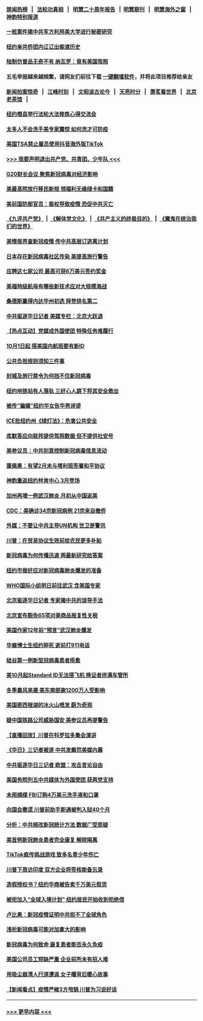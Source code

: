 #### [禁闻热榜](热点新闻.md?=0)  &nbsp;&nbsp;|&nbsp;&nbsp; [法轮功真相](https://github.com/gfw-breaker/truth/blob/master/README.md?=0) &nbsp;&nbsp;|&nbsp;&nbsp; [明慧二十周年报告](https://github.com/gfw-breaker/mh-reports/blob/master/README.md?=0) &nbsp;&nbsp;|&nbsp;&nbsp;[明慧期刊](https://github.com/gfw-breaker/mh-qikan) &nbsp;&nbsp;|&nbsp;&nbsp; [明慧海外之窗](https://github.com/gfw-breaker/mh-news/blob/master/README.md?=0) &nbsp;&nbsp;|&nbsp;&nbsp; [神韵特别报道](https://github.com/gfw-breaker/mh-news/blob/master/shenyun.md?=0)
#### [一桩案件揭中共军方利用美大学进行秘密研究](../pages/nsc412/n11891206.md?t=02241831) 
#### [纽约亲共侨团内讧讧出偷渡历史](../pages/nsc412/n11891235.md?t=02241831) 
#### [陆制仿冒品无奇不有 纳瓦罗：竟有美国驾照](../pages/nsc412/n11890953.md?t=02241831) 
#### 五毛举报越来越频繁，请网友们前往下载 [一键翻墙软件](https://github.com/gfw-breaker/ssr-accounts)，并将此项目推荐给亲友
#### [新闻拍案惊奇](https://github.com/gfw-breaker/banned-news/blob/master/pages/link4.md) &nbsp;&nbsp;|&nbsp;&nbsp; [江峰时刻](https://github.com/gfw-breaker/banned-news/blob/master/pages/link4.md) &nbsp;&nbsp;|&nbsp;&nbsp; [文昭谈古论今](https://github.com/gfw-breaker/banned-news/blob/master/pages/link4.md) &nbsp;&nbsp;|&nbsp;&nbsp; [天亮时分](https://github.com/gfw-breaker/banned-news/blob/master/pages/link4.md) &nbsp;&nbsp;|&nbsp;&nbsp; [萧茗看世界](https://github.com/gfw-breaker/banned-news/blob/master/pages/link4.md) &nbsp;&nbsp;|&nbsp;&nbsp; [北京老茶馆](https://github.com/gfw-breaker/banned-news/blob/master/pages/link4.md) &nbsp;&nbsp;|&nbsp;&nbsp; 
#### [纽约橙县举行法轮大法修炼心得交流会](../pages/nsc412/n11890760.md?t=02241831) 
#### [太多人不会洗手美专家震惊 如何洗才可防疫](../pages/nsc412/n11875866.md?t=02241831) 
#### [美国TSA禁止雇员使用抖音海外版TikTok](../pages/nsc412/n11890500.md?t=02241831) 
#### [>>> 我要声明退出共产党、共青团、少年队 <<<](https://github.com/begood0513/goodnews/blob/master/quit/letter.md) 
#### [G20财长会议 聚焦新冠病毒对经济影响](../pages/nsc412/n11890400.md?t=02241831) 
#### [美最高院放行移民新规 领福利无缘绿卡和国籍](../pages/nsc412/n11889500.md?t=02241831) 
#### [美前国防部官员：极权导致疫情 恐促中共灭亡](../pages/nsc412/n11889092.md?t=02241831) 
#### [《九评共产党》](https://github.com/begood0513/9ping.md/blob/master/README.md) &nbsp;|&nbsp; [《解体党文化》](../../../../jtdwh.md/blob/master/README.md)  &nbsp;|&nbsp; [《共产主义的终极目的》](../../../../gczydzjmd.md/blob/master/README.md) &nbsp;|&nbsp; [《魔鬼在统治我们的世界》](../../../../mgztzwmdsj.md/blob/master/README.md) 
#### [美情报界查新冠疫情 传中共高层订逃离计划](../pages/nsc412/n11888161.md?t=02241831) 
#### [日本存在新冠病毒社区传染 美提高旅行警告](../pages/nsc412/n11889917.md?t=02241831) 
#### [应聘这七家公司 最高可获6万美元签约奖金](../pages/nsc412/n11879446.md?t=02241831) 
#### [美福特级航母有哪些新技术应对大规模海战](../pages/nsc412/n11882087.md?t=02241831) 
#### [桑德斯赢得内达华州初选 拜登排名第二](../pages/nsc412/n11888760.md?t=02241831) 
#### [中共驱逐华日记者 美媒专栏：北京大跃退](../pages/nsc412/n11888453.md?t=02241831) 
#### [【热点互动】党媒成外国使团 特殊任务难履行](../pages/nsc412/n11888306.md?t=02241831) 
#### [10月1日起 搭美国内航班要有新ID](../pages/nsc412/n11888243.md?t=02241831) 
#### [公共负担规则须知三件事](../pages/nsc412/n11888123.md?t=02241831) 
#### [封城及旅行禁令为何挡不住新冠病毒](../pages/nsc412/n11888067.md?t=02241831) 
#### [纽约地铁站有人落轨   三好心人跳下将其安全救出](../pages/nsc412/n11888088.md?t=02241831) 
#### [被传“骗婚”纽约华女告华男诽谤](../pages/nsc412/n11887303.md?t=02241831) 
#### [ICE批纽约州《绿灯法》：危害公共安全](../pages/nsc412/n11887285.md?t=02241831) 
#### [库默答应向联邦提供驾照数据 但不提供社安号](../pages/nsc412/n11887269.md?t=02241831) 
#### [美参议员：中共刻意控制新冠病毒信息流动](../pages/nsc412/n11887949.md?t=02241831) 
#### [蓬佩奥：有望2月末与塔利班签署和平协议](../pages/nsc412/n11887248.md?t=02241831) 
#### [神韵重返纽约林肯中心 3月登场](../pages/nsc412/n11885013.md?t=02241831) 
#### [加州再增一例武汉肺炎 月初从中国返美](../pages/nsc412/n11886929.md?t=02241831) 
#### [CDC：美确诊34宗新冠病例 21宗来自撤侨](../pages/nsc412/n11886795.md?t=02241831) 
#### [外媒：不要让中共主导UN机构 世卫是警讯](../pages/nsc412/n11886401.md?t=02241831) 
#### [川普：在贸易协议生效前给农民更多补贴](../pages/nsc412/n11886549.md?t=02241831) 
#### [新冠病毒为何传播迅速 两最新研究给答案](../pages/nsc412/n11886505.md?t=02241831) 
#### [纽约市做好应对新冠病毒肺炎爆发的准备](../pages/nsc412/n11885019.md?t=02241831) 
#### [WHO国际小组明日前往武汉 含美国专家](../pages/nsc412/n11886380.md?t=02241831) 
#### [北京驱逐华日记者 专家揭中共的误导手法](../pages/nsc412/n11886124.md?t=02241831) 
#### [北京宣布豁免65项对美商品报复性关税](../pages/nsc412/n11885960.md?t=02241831) 
#### [美国作家12年前“预言”武汉肺炎爆发](../pages/nsc412/n11885487.md?t=02241831) 
#### [华裔博士生纽约猝死  逝前打911电话](../pages/nsc412/n11885007.md?t=02241831) 
#### [硅谷第一例新型冠病毒患者痊愈](../pages/nsc412/n11885163.md?t=02241831) 
#### [美10月起Standard ID无法搭飞机  换证者挤满车管所](../pages/nsc412/n11885036.md?t=02241831) 
#### [冬季暴风来袭 美东南部逾1200万人受影响](../pages/nsc412/n11884620.md?t=02241831) 
#### [美国密西根湖的冰火山喷发 蔚为奇观](../pages/nsc412/n11884842.md?t=02241831) 
#### [疑中国铁路公司威胁国安 美参议员再提警告](../pages/nsc412/n11884300.md?t=02241831) 
#### [【直播回放】川普在科罗拉多集会演讲](../pages/nsc412/n11883640.md?t=02241831) 
#### [《华日》三记者被逐 中共发飙罚美媒内幕](../pages/nsc412/n11884184.md?t=02241831) 
#### [中共驱逐华日三记者 欧盟：攻击言论自由](../pages/nsc412/n11884179.md?t=02241831) 
#### [美国务院列五中共媒体为外国使团 获两党支持](../pages/nsc412/n11883954.md?t=02241831) 
#### [未雨绸缪 FBI订购4万美元洗手液和口罩](../pages/nsc412/n11883960.md?t=02241831) 
#### [向国会撒谎 川普前助手斯通被判入狱40个月](../pages/nsc412/n11883930.md?t=02241831) 
#### [分析：中共频改新冠统计方法 数据广受质疑](../pages/nsc412/n11883875.md?t=02241831) 
#### [美首例新冠肺炎患者完全康复 解除隔离](../pages/nsc412/n11883754.md?t=02241831) 
#### [TikTok疯传挑战游戏 致多名青少年伤亡](../pages/nsc412/n11883598.md?t=02241831) 
#### [川普下周访印度 双方企业将签核能备忘录](../pages/nsc412/n11883604.md?t=02241831) 
#### [造假授权书？纽约华商被告卖千万美元假货](../pages/nsc412/n11882429.md?t=02241831) 
#### [被拒加入“全球入境计划”  纽约居民开始收到拒绝信](../pages/nsc412/n11882417.md?t=02241831) 
#### [卢比奥：新冠疫情证明中共担不了全球角色](../pages/nsc412/n11881340.md?t=02241831) 
#### [浅析新冠病毒可能对加拿大的影响](../pages/nsc412/n11879775.md?t=02241831) 
#### [新冠病毒为何致命 康复患者能否永久免疫](../pages/nsc412/n11881488.md?t=02241831) 
#### [美国公司员工短缺严重 企业前所未有招人难](../pages/nsc412/n11881792.md?t=02241831) 
#### [用吸尘器清人行道遭讽 女子曝背后暖心故事](../pages/nsc412/n11881702.md?t=02241831) 
#### [【新闻看点】疫情严峻3方甩锅 川普为习说好话](../pages/nsc412/n11881049.md?t=02241831) 

----
#### [ >>> 更早内容 <<< ](../indexes/nsc412-earlier.md)
